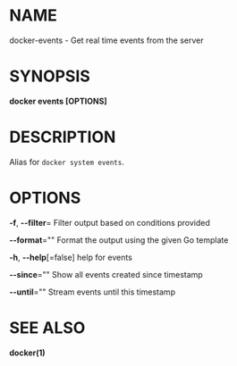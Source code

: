 # NAME

docker-events - Get real time events from the server

# SYNOPSIS

**docker events \[OPTIONS\]**

# DESCRIPTION

Alias for `docker system events`.

# OPTIONS

**-f**, **--filter**= Filter output based on conditions provided

**--format**="" Format the output using the given Go template

**-h**, **--help**\[=false\] help for events

**--since**="" Show all events created since timestamp

**--until**="" Stream events until this timestamp

# SEE ALSO

**docker(1)**
